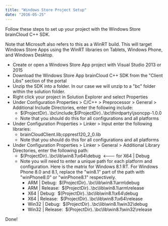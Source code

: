 ```yaml
---
title: "Windows Store Project Setup"
date: "2016-05-25"
---
```


Follow these steps to set up your project with the Windows Store brainCloud C++ SDK.

Note that Microsoft also refers to this as a WinRT build. This will target Windows Store Apps using the WinRT libraries on Tablets, Windows Phone, and Windows Desktop.

- Create or open a Windows Store App project with Visual Studio 2013 or 2015
- Download the Windows Store App brainCloud C++ SDK from the "Client Libs" section of the portal
- Unzip the SDK into a folder. In our case we will unzip to a "bc" folder within the solution folder.
- Right click your project in Solution Explorer and select Properties
- Under Configuration Properties > C/C++ > Preprocessor > General > Additional Include Directories, enter the following include:
    - $(ProjectDir)..\bc\include;$(ProjectDir)..\bc\thirdparty\jsoncpp-1.0.0
    - Note that you should do this for all configurations and all platforms
- Under Configuration Properties > Linker > Input enter the following libraries:
    - brainCloudClient.lib;cpprest120_2_0.lib
    - Note that you should do this for all configurations and all platforms
- Under Configuration Properties > Linker > General > Additional Library Directories, enter the following path:
    - $(ProjectDir)\..\bc\lib\win8.1\x64\debug  <--- for X64 | Debug
    - Note you will need to enter a unique path for each platform and configuration. Here is the matrix for Windows 8.1 RT. For Windows Phone 8.0 and 8.1, replace the "win8.1" part of the path with "winPhone8.0" or "winPhone8.1" respectively.
        - ARM | Debug:  $(ProjectDir)\..\bc\lib\win8.1\arm\debug
        - ARM | Release:  $(ProjectDir)\..\bc\lib\win8.1\arm\release
        - X64 | Debug:  $(ProjectDir)\..\bc\lib\win8.1\x64\debug
        - X64 | Release:  $(ProjectDir)\..\bc\lib\win8.1\x64\release
        - Win32 | Debug:  $(ProjectDir)\..\bc\lib\win8.1\win32\debug
        - Win32 | Release:  $(ProjectDir)\..\bc\lib\win8.1\win32\release

Done!
